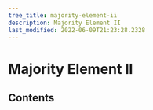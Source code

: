 ```yaml
---
tree_title: majority-element-ii
description: Majority Element II
last_modified: 2022-06-09T21:23:28.2328
---
```


# Majority Element II

## Contents
